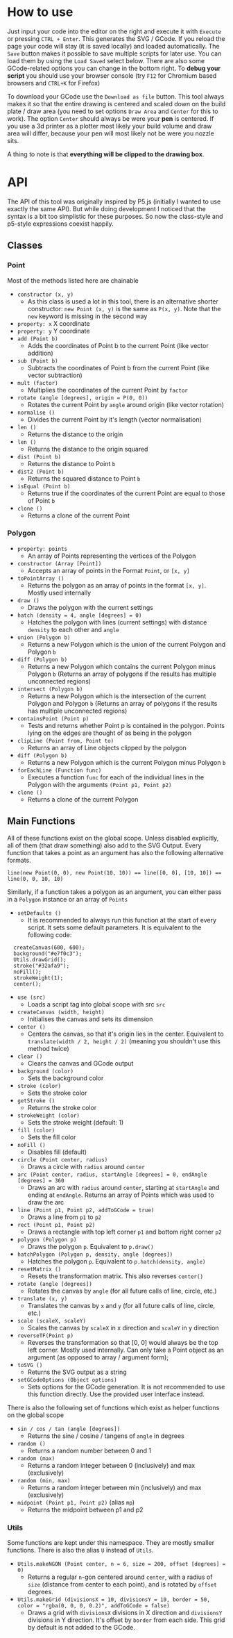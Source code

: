 # How to use
Just input your code into the editor on the right and execute it with `Execute` or pressing `CTRL + Enter`. This generates the SVG / GCode. If you reload the page your code will stay (it is saved locally) and loaded automatically. The `Save` button makes it possible to save multiple scripts for later use. You can load them by using the `Load Saved` select below. There are also some GCode-related options you can change in the bottom right. To **debug your script** you should use your browser console (try `F12` for Chromium based browsers and `CTRL+K` for Firefox)

To download your GCode use the `Download as file` button. This tool always makes it so that the entire drawing is centered and scaled down on the build plate / draw area (you need to set options `Draw Area` and `Center` for this to work). The option `Center` should always be were your **pen** is centered. If you use a 3d printer as a plotter most likely your build volume and draw area will differ, because your pen will most likely not be were you nozzle sits.

A thing to note is that **everything will be clipped to the drawing box**.



# API

The API of this tool was originally inspired by P5.js (initially I wanted to use exactly the same API). But while doing development I noticed that the syntax is a bit too simplistic for these purposes. So now the class-style and p5-style expressions coexist happily.

## Classes
### Point
Most of the methods listed here are chainable
 - `constructor (x, y)`
   - As this class is used a lot in this tool, there is an alternative shorter constructor: `new Point (x, y)` is the same as `P(x, y)`. Note that the `new` keyword is missing in the second way
 - `property: x` X coordinate
 - `property: y` Y coordinate
 - `add (Point b)`
   - Adds the coordinates of Point b to the current Point (like vector addition)
 - `sub (Point b)`
   - Subtracts the coordinates of Point b from the current Point (like vector subtraction)
 - `mult (factor)`
   - Multiplies the coordinates of the current Point by `factor`
 - `rotate (angle [degrees], origin = P(0, 0))`
   - Rotates the current Point by `angle` around origin (like vector rotation)
 - `normalise ()`
   - Divides the current Point by it's length (vector normalisation)
 - `len ()`
   - Returns the distance to the origin
 - `len ()`
   - Returns the distance to the origin squared
 - `dist (Point b)`
   - Returns the distance to Point `b`
 - `dist2 (Point b)`
   - Returns the squared distance to Point `b`
 - `isEqual (Point b)`
   - Returns true if the coordinates of the current Point are equal to those of Point `b`
 - `clone ()`
   - Returns a clone of the current Point


### Polygon
 - `property: points`
   - An array of Points representing the vertices of the Polygon
 - `constructor (Array [Point])`
   - Accepts an array of points in the Format `Point`, or `[x, y]`
 - `toPointArray ()`
   - Returns the polygon as an array of points in the format `[x, y]`. Mostly used internally
 - `draw ()`
   - Draws the polygon with the current settings
 - `hatch (density = 4, angle [degrees] = 0)`
   - Hatches the polygon with lines (current settings) with distance `density` to each other and `angle`
 - `union (Polygon b)`
   - Returns a new Polygon which is the union of the current Polygon and Polygon `b`
 - `diff (Polygon b)`
   - Returns a new Polygon which contains the current Polygon minus Polygon `b` (Returns an array of polygons if the results has multiple unconnected regions)
 - `intersect (Polygon b)`
   - Returns a new Polygon which is the intersection of the current Polygon and Polygon `b` (Returns an array of polygons if the results has multiple unconnected regions)
 - `containsPoint (Point p)`
   - Tests and returns whether Point p is contained in the polygon. Points lying on the edges are thought of as being in the polygon
 - `clipLine (Point from, Point to)`
   - Returns an array of Line objects clipped by the polygon
 - `diff (Polygon b)`
   - Returns a new Polygon which is the current Polygon minus Polygon `b`
 - `forEachLine (Function func)`
   - Executes a function `func` for each of the individual lines in the Polygon with the arguments `(Point p1, Point p2)`
 - `clone ()`
   - Returns a clone of the current Polygon

## Main Functions
All of these functions exist on the global scope.
Unless disabled explicitly, all of them (that draw something) also add to the SVG Output.
Every function that takes a point as an argument has also the following alternative formats.
```
line(new Point(0, 0), new Point(10, 10)) == line([0, 0], [10, 10]) == line(0, 0, 10, 10)
```
Similarly, if a function takes a polygon as an argument, you can either pass in a `Polygon` instance or an array of `Points`
 - `setDefaults ()`
   - It is recommended to always run this function at the start of every script. It sets some default parameters. It is equivalent to the following code:
  ```
    createCanvas(600, 600);
    background("#e7f0c3");
    Utils.drawGrid();
    stroke("#32afa9");
    noFill();
    strokeWeight(1);
    center();
  ```
 - `use (src)`
   - Loads a script tag into global scope with src `src`
 - `createCanvas (width, height)`
   - Initialises the canvas and sets its dimension
 - `center ()`
   - Centers the canvas, so that it's origin lies in the center. Equivalent to `translate(width / 2, height / 2)` (meaning you shouldn't use this method twice)
 - `clear ()`
   - Clears the canvas and GCode output
 - `background (color)`
   - Sets the background color
 - `stroke (color)`
   - Sets the stroke color
 - `getStroke ()`
   - Returns the stroke color
 - `strokeWeight (color)`
   - Sets the stroke weight (default: 1)
 - `fill (color)`
   - Sets the fill color
 - `noFill ()`
   - Disables fill (default)
 - `circle (Point center, radius)`
   - Draws a circle with `radius` around `center`
 - `arc (Point center, radius, startAngle [degrees] = 0, endAngle [degrees] = 360`
   - Draws an arc with `radius` around `center`, starting at `startAngle` and ending at `endAngle`. Returns an array of Points which was used to draw the arc
 - `line (Point p1, Point p2, addToGCode = true)`
   - Draws a line from `p1` to `p2`
 - `rect (Point p1, Point p2)`
   - Draws a rectangle with top left corner `p1` and bottom right corner `p2`
 - `polygon (Polygon p)`
   - Draws the polygon `p`. Equivalent to `p.draw()`
 - `hatchPolygon (Polygon p, density, angle [degrees])`
   - Hatches the polygon `p`. Equivalent to `p.hatch(density, angle)`
 - `resetMatrix ()`
   - Resets the transformation matrix. This also reverses `center()`
 - `rotate (angle [degrees])`
   - Rotates the canvas by `angle` (for all future calls of line, circle, etc.)
 - `translate (x, y)`
   - Translates the canvas by `x` and `y` (for all future calls of line, circle, etc.)
 - `scale (scaleX, scaleY)`
   - Scales the canvas by `scaleX` in x direction and `scaleY` in y direction
 - `reverseTF(Point p)`
   - Reverses the transformation so that [0, 0] would always be the top left corner. Mostly used internally. Can only take a Point object as an argument (as opposed to array / argument form);
 - `toSVG ()`
   - Returns the SVG output as a string
 - `setGCodeOptions (Object options)`
   - Sets options for the GCode generation. It is not recommended to use this function directly. Use the provided user interface instead.

There is also the following set of functions which exist as helper functions on the global scope
 - `sin / cos / tan (angle [degrees])`
   - Returns the sine / cosine / tangens of `angle` in degrees
 - `random ()`
   - Returns a random number between 0 and 1
 - `random (max)`
   - Returns a random integer between 0 (inclusively) and max (exclusively)
 - `random (min, max)`
   - Returns a random integer between min (inclusively) and max (exclusively)
 - `midpoint (Point p1, Point p2)` (alias `mp`)
   - Returns the midpoint between p1 and p2

### Utils
Some functions are kept under this namespace. They are mostly smaller functions. There is also the alias `U` instead of `Utils`.
 - `Utils.makeNGON (Point center, n = 6, size = 200, offset [degrees] = 0)`
   - Returns a regular `n`-gon centered around `center`, with a radius of `size` (distance from center to each point), and is rotated by `offset` degrees.
 - `Utils.makeGrid (divisionsX = 10, divisionsY = 10, border = 50, color = "rgba(0, 0, 0, 0.2)", addToGCode = false)`
   - Draws a grid with `divisionsX` divisions in X direction and `divisionsY` divisions in Y direction. It's offset by `border` from each side. This grid by default is not added to the GCode.
